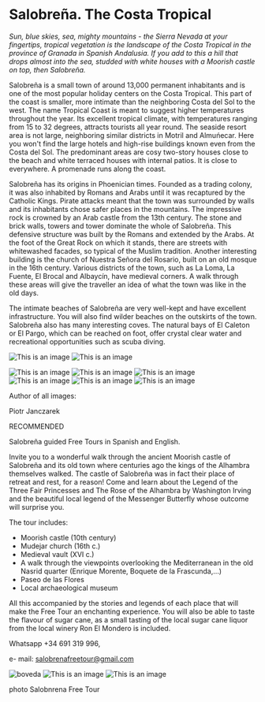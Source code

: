 # Salobreña. The Costa Tropical

*Sun, blue skies, sea, mighty mountains - the Sierra Nevada at your fingertips, tropical vegetation is
the landscape of the Costa Tropical in the province of Granada in Spanish Andalusia. If you add to
this a hill that drops almost into the sea, studded with white houses with a Moorish castle on top,
then Salobreña.*

Salobreña is a small town of around 13,000 permanent inhabitants and is one of the most popular
holiday centers on the Costa Tropical. This part of the coast is smaller, more intimate than the
neighboring Costa del Sol to the west. The name Tropical Coast is meant to suggest higher
temperatures throughout the year. Its excellent tropical climate, with temperatures ranging from 15
to 32 degrees, attracts tourists all year round.
The seaside resort area is not large, neighboring similar districts in Motril and Almuńecar. Here you
won't find the large hotels and high-rise buildings known even from the Costa del Sol. The
predominant areas are cosy two-story houses close to the beach and white terraced houses with
internal patios. It is close to everywhere. A promenade runs along the coast.

Salobreña has its origins in Phoenician times. Founded as a trading colony, it was also inhabited by
Romans and Arabs until it was recaptured by the Catholic Kings. Pirate attacks meant that the town
was surrounded by walls and its inhabitants chose safer places in the mountains.
The impressive rock is crowned by an Arab castle from the 13th century. The stone and brick walls,
towers and tower dominate the whole of Salobreña. This defensive structure was built by the
Romans and extended by the Arabs. At the foot of the Great Rock on which it stands, there are
streets with whitewashed facades, so typical of the Muslim tradition. Another interesting building is
the church of Nuestra Señora del Rosario, built on an old mosque in the 16th century.
Various districts of the town, such as La Loma, La Fuente, El Brocal and Albaycín, have medieval
corners. A walk through these areas will give the traveller an idea of what the town was like in the
old days.

The intimate beaches of Salobreña are very well-kept and have excellent infrastructure. You will
also find wilder beaches on the outskirts of the town. Salobreña also has many interesting coves.
The natural bays of El Caleton or El Pargo, which can be reached on foot, offer crystal clear water
and recreational opportunities such as scuba diving.

![This is an image](/img/salzachieski-kopia.jpg)
![This is an image](/img/sal.placJPG-kopia.jpg)

![This is an image](/img/sal_skimo-kopia.jpg)
![This is an image](/img/sal_kolor-kopia.jpg)
![This is an image](/img/Salob11-kopia.jpg)
![This is an image](/img/Salob12-kopia.jpg)
![This is an image](/img/Salob7-kopia.jpg)
![This is an image](/img/goorka2.jpg)

Author of all images: 

Piotr Janczarek



RECOMMENDED

Salobreña guided Free Tours in Spanish and English.

Invite you to a wonderful walk through the ancient Moorish castle of Salobreña and its old town where
centuries ago the kings of the Alhambra themselves walked. The castle of Salobreña was in fact their
place of retreat and rest, for a reason! Come and learn about the Legend of the Three Fair Princesses and
The Rose of the Alhambra by Washington Irving and the beautiful local legend of the Messenger Butterfly
whose outcome will surprise you.

The tour includes:

* Moorish castle (10th century)
* Mudejar church (16th c.)
* Medieval vault (XVI c.)
* A walk through the viewpoints overlooking the Mediterranean in the old Nasrid quarter (Enrique
Morente, Boquete de la Frascunda,...)
* Paseo de las Flores
* Local archaeological museum

All this accompanied by the stories and legends of each place that will make the Free Tour an enchanting
experience. You will also be able to taste the flavour of sugar cane, as a small tasting of the local sugar
cane liquor from the local winery Ron El Mondero is included.

Whatsapp +34 691 319 996, 

e- mail: salobrenafreetour@gmail.com

![boveda](/img/boveda.jpg)
![This is an image](/img/SFT_widok.jpg)
![This is an image](/img/SFTwid2.jpg)

photo Salobnrena Free Tour